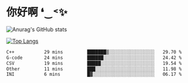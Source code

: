 # 你好啊 ❛‿˂✨

![Anurag's GitHub stats](https://github-readme-stats.vercel.app/api?username=ZombieFly&count_private=true&show_icons=true)

[![Top Langs](https://github-readme-stats.vercel.app/api/top-langs/?username=ZombieFly&layout=compact&count_private=true&hide=Ruby,makefile)](https://github.com/anuraghazra/github-readme-stats)

<!--START_SECTION:waka-->

```txt
C++           29 mins         ███████▒░░░░░░░░░░░░░░░░░   29.70 %
G-code        24 mins         ██████░░░░░░░░░░░░░░░░░░░   24.42 %
CSV           19 mins         █████░░░░░░░░░░░░░░░░░░░░   19.54 %
Other         11 mins         ███░░░░░░░░░░░░░░░░░░░░░░   11.98 %
INI           6 mins          █▓░░░░░░░░░░░░░░░░░░░░░░░   06.17 %
```

<!--END_SECTION:waka-->
